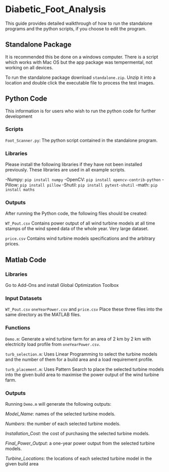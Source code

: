 # Diabetic_Foot_Analysis
This guide provides detailed walkthrough of how to run the standalone programs and the python scripts, if you choose to edit the program.

## Standalone Package
It is recommended this be done on a windows computer. There is a script which works with Mac OS but the app package was tempermental, not working on all devices.

To run the standalone package download `standalone.zip`. Unzip it into a location and double click the executable file to process the test images. 

## Python Code
This information is for users who wish to run the python code for further development


### Scripts
`Foot_Scanner.py`: The python script contained in the standalone program.


### Libraries
Please install the following libraries if they have not been installed previously. These libraries are used in all example scripts.

-Numpy: `pip install numpy`
-OpenCV: `pip install opencv-contrib-python`
-Pillow: `pip install pillow`
-Shutil: `pip install pytest-shutil`
-math: `pip install maths`



### Outputs
After running the Python code, the following files should be created:

`WT_Pout.csv` Contains power output of all wind turbine models at all time stamps of the wind speed data of the whole year. Very large dataset.

`price.csv` Contains wind turbine models specifications and the arbitrary prices. 

## Matlab Code
### Libraries
Go to Add-Ons and install Global Optimization Toolbox

### Input Datasets
`WT_Pout.csv` `oneYearPower.csv` and `price.csv` Place these three files into the same directory as the MATLAB files. 

### Functions
`Demo.m`: Generate a wind turbine farm for an area of 2 km by 2 km with electricity load profile from `oneYearPower.csv`.

`turb_selection.m`: Uses Linear Programming to select the turbine models and the number of them for a build area and a load requirement profile. 

`turb_placement.m`: Uses Pattern Search to place the selected turbine models into the given build area to maximise the power output of the wind turbine farm.

### Outputs
Running `Demo.m` will generate the following outputs:

_Model_Name_: names of the selected turbine models.

_Numbers_: the number of each selected turbine models. 

_Installation_Cost_: the cost of purchasing the selected turbine models. 

_Final_Power_Output_: a one-year power output from the selected turbine models.

_Turbine_Locations_: the locations of each selected turbine model in the given build area
